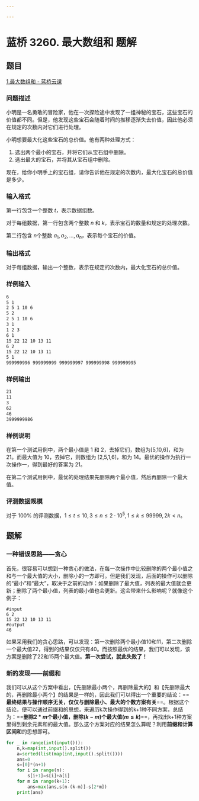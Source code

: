 ```yaml
---

---
```




# 蓝桥 3260. 最大数组和 题解

## 题目

[1.最大数组和 - 蓝桥云课](https://www.lanqiao.cn/problems/3260/learning/?page=1&first_category_id=1&sort=students_count&name=最大数组)

### 问题描述

小明是一名勇敢的冒险家，他在一次探险途中发现了一组神秘的宝石，这些宝石的价值都不同。但是，他发现这些宝石会随着时间的推移逐渐失去价值，因此他必须在规定的次数内对它们进行处理。

小明想要最大化这些宝石的总价值。他有两种处理方式：

1. 选出两个最小的宝石，并将它们从宝石组中删除。
2. 选出最大的宝石，并将其从宝石组中删除。

现在，给你小明手上的宝石组，请你告诉他在规定的次数内，最大化宝石的总价值是多少。

### 输入格式

第一行包含一个整数 $t$，表示数据组数。

对于每组数据，第一行包含两个整数 $n$ 和 $k$，表示宝石的数量和规定的处理次数。

第二行包含 $n$个整数 $a_1,a_2,...,a_n$，表示每个宝石的价值。

### 输出格式

对于每组数据，输出一个整数，表示在规定的次数内，最大化宝石的总价值。

### 样例输入

```txt
6
5 1
2 5 1 10 6
5 2
2 5 1 10 6
3 1
1 2 3
6 1
15 22 12 10 13 11
6 2
15 22 12 10 13 11
5 1
999999996 999999999 999999997 999999998 999999995
```

### 样例输出

```txt
21
11
3
62
46
3999999986
```

### 样例说明

在第一个测试用例中，两个最小值是 1 和 2，去掉它们，数组为[5,10,6]，和为 21。而最大值为 10，去掉它，则数组为 [2,5,1,6]，和为 14。最优的操作为执行一次操作一，得到最好的答案为 21。

在第二个测试用例中，最优的处理结果先删除两个最小值，然后再删除一个最大值。

### 评测数据规模

对于 100% 的评测数据，$1≤t≤10,3≤n≤2⋅10^5,1≤k≤99999,2k<n$。

## 题解

### 一种错误思路——贪心

首先，很容易可以想到一种贪心的做法，在每一次操作中比较删除的两个最小值之和与一个最大值的大小，删除小的一方即可。但是我们发现，后面的操作可以删除的“最小”和“最大”，取决于之前的动作：如果删除了最大值，列表的最大值就会更新；删除了两个最小值，列表的最小值也会更新。这会带来什么影响呢？就像这个例子：

~~~
#input
6 2
15 22 12 10 13 11
#output
46
~~~

如果采用我们的贪心思路，可以发现：第一次删除两个最小值10和11，第二次删除一个最大值22，得到的结果仅仅只有40。而按照最优的结果，我们可以发现，该方案是删除了22和15两个最大值。**第一次尝试，就此失败了！**

### 新的发现——前缀和

我们可以从这个方案中看出，【先删除最小两个，再删除最大的】和【先删除最大的，再删除最小两个】的结果是一样的，因此我们可以得出一个重要的结论：==**最终结果与操作顺序无关，仅仅与删除最小、最大的个数方案有关**==。根据这个结论，便可以通过前缀和的思想，来遍历k次操作得到的k+1种不同方案，总结为：==**删除$2*m$个最小值，删除$(k-m)$个最大值$(m≤k)$**==，再找出k+1种方案里得到剩余元素和的最大值。那么这个方案对应的结果怎么算呢？利用**前缀和计算区间和**的思想即可。

~~~python
for _ in range(int(input())):
    n,k=map(int,input().split())
    a=sorted(list(map(int,input().split())))
    ans=0
    s=[0]*(n+1)
    for i in range(n):
        s[i+1]=s[i]+a[i]
    for m in range(k+1):
        ans=max(ans,s[n-(k-m)]-s[2*m])
    print(ans)
~~~



